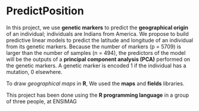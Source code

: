 # PredictPosition

In this project, we use **genetic markers** to predict the **geographical origin** of an individual; individuals are Indians from America. We propose to build predictive linear models to predict the latitude and longitude of an individual from its genetic markers. Because the number of markers (p = 5709) is larger than the number of samples (n = 494), the predictors of the model will be the outputs of a **principal component analysis (PCA)** performed on the genetic markers. A genetic marker is encoded 1 if the individual has a mutation, 0 elsewhere.

To draw *geographical maps* in **R**, We used the **maps** and **fields** libraries.

This project has been done using the **R programming language** in a group of three people, at ENSIMAG
